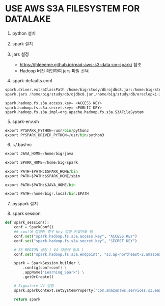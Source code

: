 # USE AWS S3A FILESYSTEM FOR DATALAKE
1. python 설치

2. spark 설치

3. jars 설정
    - https://jhleeeme.github.io/read-aws-s3-data-on-spark/ 참조
    - Hadoop 버전 확인하여 jars 파일 선택

4. spark-defaults.conf

```python
spark.driver.extraClassPath /home/big/study/db/ojdbc8.jar:/home/big/study/db/oraclepki-21.jar:/home/big/study/db/osdt_cert-21.jar:/home/big/study/db/osdt_core-21.jar:/home/big/study/db/ucp.jar
spark.jars /home/big/study/db/ojdbc8.jar,/home/big/study/db/oraclepki-21.jar,/home/big/study/db/osdt_cert-21.jar,/home/big/study/db/osdt_core-21.jar,/home/big/study/db/ucp.jar

spark.hadoop.fs.s3a.access.key= <ACCESS KEY>
spark.hadoop.fs.s3a.secret.key= <PUBLIC KEY>
spark.hadoop.fs.s3a.impl=org.apache.hadoop.fs.s3a.S3AFileSystem
```

5. spark-env.sh

```python
export PYSPARK_PYTHON=/usr/bin/python3
export PYSPARK_DRIVER_PYTHON=/usr/bin/python3
```

6. ~/.bashrc

```python
export JAVA_HOME=/home/big/java

export SPARK_HOME=/home/big/spark

export PATH=$PATH:$SPARK_HOME/bin
export PATH=$PATH:$SPARK_HOME/sbin

export PATH=$PATH:$JAVA_HOME/bin

export PATH=/home/big/.local/bin:$PATH
```

7. pyspark 설치

8. spark session

```python
def spark_session():
    conf = SparkConf()
    ## conf에 설정한 경우 key 설정 안잡아도 됌
    conf.set("spark.hadoop.fs.s3a.access.key", "ACCESS KEY")
    conf.set("spark.hadoop.fs.s3a.secret.key", "SECRET KEY")

    # S3 REGION 설정 ( V4 때문에 필요 )
    conf.set("spark.hadoop.fs.s3a.endpoint", "s3.ap-northeast-2.amazonaws.com")

    spark = SparkSession.builder \
        .config(conf=conf) \
        .appName("Learning_Spark") \
        .getOrCreate()

    # Signature V4 설정
    spark.sparkContext.setSystemProperty("com.amazonaws.services.s3.enableV4", "true")

    return spark
```